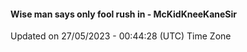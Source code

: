 #### Wise man says only fool rush in - McKidKneeKaneSir
Updated on 27/05/2023 - 00:44:28 (UTC) Time Zone

